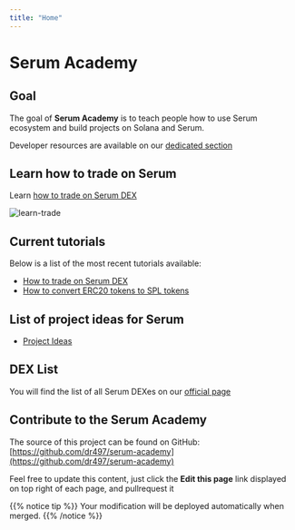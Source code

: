 ```yaml
---
title: "Home"
---
```


# Serum Academy

## Goal

The goal of **Serum Academy** is to teach people how to use Serum ecosystem and build projects on Solana and Serum.

Developer resources are available on our [dedicated section](/en/developer-resources)

## Learn how to trade on Serum

Learn [how to trade on Serum DEX](/en/serum-dex)

![learn-trade](/images/homepage/learn-how-to-trade.gif?classes=shadow&width=40pc)

## Current tutorials

Below is a list of the most recent tutorials available:

- [How to trade on Serum DEX](/en/serum-dex)
- [How to convert ERC20 tokens to SPL tokens](/en/serum-dex/sol-wallet/#convert-erc20-to-spl-tokens)

## List of project ideas for Serum

- [Project Ideas](/en/serum-project-ideas)

## DEX List

You will find the list of all Serum DEXes on our [official page](/en/dex-list)

## Contribute to the Serum Academy

The source of this project can be found on GitHub: [https://github.com/dr497/serum-academy](https://github.com/dr497/serum-academy)

Feel free to update this content, just click the **Edit this page** link displayed on top right of each page, and pullrequest it

{{% notice tip %}}
Your modification will be deployed automatically when merged.
{{% /notice %}}
